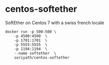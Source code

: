 # centos-softether
SoftEther on Centos 7 with a swiss french locale

```
docker run -p 500:500 \
	-p 4500:4500  \
	-p 1701:1701  \
	-p 5555:5555  \
	-p 1194:1194  \
	--name softether  \
	soriyath/centos-softether
```
